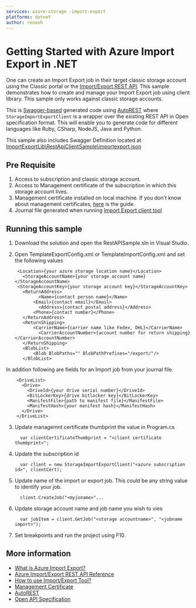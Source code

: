 ```yaml
---
services: azure-storage -import-export
platforms: dotnet
author: renash
---
```


# Getting Started with Azure Import Export in .NET

One can create an Import Export job in their target classic storage account using the Classic portal or the [Import/Export REST API](https://msdn.microsoft.com/en-us/library/dn529096.aspx). This sample demonstrates how to create and manage your Import Export job using client library. This sample only works against classic storage accounts.

This is [Swagger-based](https://github.com/OAI/OpenAPI-Specification/blob/master/README.md) generated code using [AutoREST](https://github.com/Azure/autorest/blob/master/README.md) where `StorageImportExportClient` is a wrapper over the existing REST API in Open specification format. This will enable you to generate code for different languages like Ruby, CSharp, NodeJS, Java and Python.

This sample also includes Swagger Definition located at [ImportExportLib\RestApiClientSample\importexport.json](https://github.com/Azure-Samples/storage-dotnet-import-export-job-management/blob/master/ImportExportLib/importexport.json)

## Pre Requisite
1. Access to subscription and classic storage account.
2. Access to Management certificate of the subscription in which this storage account lives.
3. Management certificate installed on local machine. If you don't know about management certificates, [here](https://azure.microsoft.com/en-us/documentation/articles/cloud-services-certs-create/) is the guide.
3. Journal file generated when running [Import Export client tool](http://go.microsoft.com/fwlink/?LinkID=301900&clcid=0x409)

## Running this sample

1. Download the solution and open the RestAPISample.sln in Visual Studio.
2. Open TemplateExportConfig.xml or TemplateImportConfig.xml and set the following values


	    <Location>{your azure storage location name}</Location>
	      <StorageAccountName>{your storage account name}</StorageAccountName>
	    <StorageAccountKey>{your storage account key}</StorageAccountKey>
  	      <ReturnAddress>
    	        <Name>{contact person name}</Name>
      	      <Email>{contact email}</Email>
        	    <Address>{contact postal address}</Address>
          	  <Phone>{contact number}</Phone>
          </ReturnAddress>
          <ReturnShipping>
              <CarrierName>{carrier name like Fedex, DHL}</CarrierName>
    	        <CarrierAccountNumber>{account number for return shipping}</CarrierAccountNumber>
          </ReturnShipping>
          <BlobList>
              <Blob BlobPaths="" BlobPathPrefixes="/export/"/>
          </BlobList>

In addition following are fields for an Import job from your journal file.

	    <DriveList>
	      <Drive>
	        <DriveId>{your drive serial number}</DriveId>
	        <BitLockerKey>{drive bitlocker key}</BitLockerKey>
	        <ManifestFile>{path to manifest file}</ManifestFile>
	        <ManifestHash>{your manifest hash}</ManifestHash>
	      </Drive>
	    </DriveList>

3. Update managemnt certificate thumbprint the value in Program.cs

	     var clientCertificateThumbprint = "<client certificate thumbprint>";

4. Update the subscription id

  	     var client = new StorageImportExportClient("<azure subscription id>", clientCert);

5. Update name of the import or export job. This could be any string value to identify your job.

  	     client.CreateJob("<myjoname>"...

6. Update  storage account name and job name you wish to vies

  	     var jobItem = client.GetJob("<storage accountname>", "<jobname import>");

4. Set breakpoints and run the project using F10.

## More information
- [What is Azure Import Export?](https://azure.microsoft.com/en-us/documentation/articles/storage-import-export-service/)
- [Azure Import/Export REST API Reference](https://msdn.microsoft.com/en-us/library/dn529096.aspx)
- [How to use Import/Export Tool?](https://msdn.microsoft.com/en-us/library/dn529093.aspx)
- [Management Certificate](https://azure.microsoft.com/en-us/documentation/articles/cloud-services-certs-create/)
- [AutoREST](https://github.com/Azure/autorest/blob/master/README.md)
- [Open API Specification](https://github.com/OAI/OpenAPI-Specification/blob/master/README.md)
